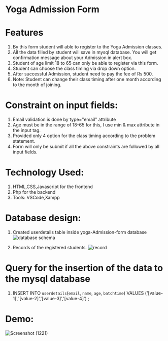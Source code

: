 # Yoga Admission Form 

# Features

1. By this form student will able to register to the Yoga Admission classes.
2. All the data filled by student will save in mysql database. You will get confirmation message about your Admission in alert box. 
3. Student of age limit 18 to 65 can only be able to register via this form. 
4. Student can choose the class timing via drop down option. 
5. After successful Admission, student need to pay the fee of Rs 500.
6. Note: Student can change their class timing after one month according to the month of joining. 

# Constraint on input fields:
1. Email validation is done by type="email" attribute 
2. Age must be in the range of 18-65 for this, I use min & max attribute in the input tag.
3. Provided only 4 option for the class timing according to the problem statement.
4. Form will only be submit if all the above constraints are followed by all input fields. 


# Technology Used: 
1. HTML,CSS,Javascript for the frontend
2. Php for the backend
3. Tools: VSCode,Xampp


# Database design: 

1. Created userdetails table inside yoga-Admission-form database 
![database schema](https://user-images.githubusercontent.com/66469791/207317727-7709ae65-79a8-478f-9251-8a44f0af65ad.jpg)

2. Records of the registered students.
![record ](https://user-images.githubusercontent.com/66469791/207317756-6b26eee7-e171-4f0d-9422-d3dea4abb13d.jpg)


# Query for the insertion of the data to the mysql database
1. INSERT INTO `userdetails`(`email`, `name`, `age`, `batchtime`) VALUES ('[value-1]','[value-2]','[value-3]','[value-4]') ; 

# Demo: 
![Screenshot (1221)](https://user-images.githubusercontent.com/66469791/207318546-059c3be7-6656-436c-b792-c1df088047de.png)
